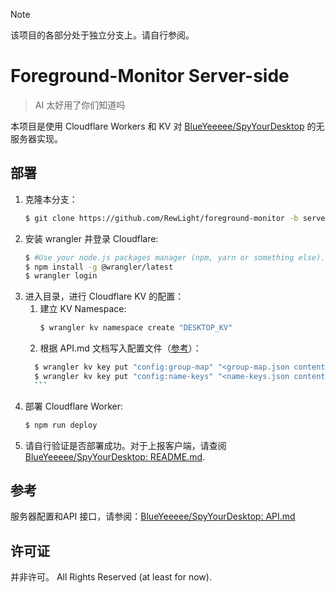 > [!NOTE]
> 该项目的各部分处于独立分支上。请自行参阅。

# Foreground-Monitor Server-side

> AI 太好用了你们知道吗

本项目是使用 Cloudflare Workers 和 KV 对 [BlueYeeeee/SpyYourDesktop](https://github.com/BlueYeeeee/SpyYourDesktop/tree/main/Web(new)) 的无服务器实现。

## 部署

1. 克隆本分支：
   ```bash
   $ git clone https://github.com/RewLight/foreground-monitor -b server
   ```
2. 安装 wrangler 并登录 Cloudflare:
   ```bash
   $ #Use your node.js packages manager (npm, yarn or something else).
   $ npm install -g @wrangler/latest
   $ wrangler login
   ```
3. 进入目录，进行 Cloudflare KV 的配置：
   1. 建立 KV Namespace:
      ```bash
	  $ wrangler kv namespace create "DESKTOP_KV"
	  ```
   2. 根据 API.md 文档写入配置文件（[参考](#参考)）：
     ```bash
	   $ wrangler kv key put "config:group-map" "<group-map.json content here>" --binding=DESKTOP_KV --remote
	   $ wrangler kv key put "config:name-keys" "<name-keys.json content here>" --binding=DESKTOP_KV --remote
	   ```
5. 部署 Cloudflare Worker:
   ```bash
   $ npm run deploy
   ```
6. 请自行验证是否部署成功。对于上报客户端，请查阅 [BlueYeeeee/SpyYourDesktop: README.md](https://github.com/BlueYeeeee/SpyYourDesktop?tab=readme-ov-file#windows%E4%BE%A7%E8%A7%86%E5%A5%B8%E6%95%99%E7%A8%8Bnew).

## 参考
服务器配置和API 接口，请参阅：[BlueYeeeee/SpyYourDesktop: API.md](https://github.com/BlueYeeeee/SpyYourDesktop/blob/main/Web(new)/API.md)

## 许可证
并非许可。 All Rights Reserved (at least for now).

